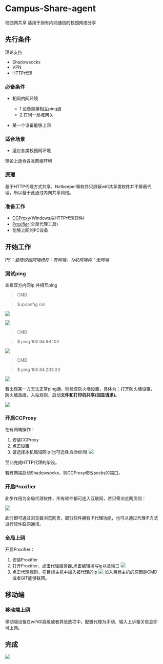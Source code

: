 # Campus-Share-agent
校园网共享 适用于拥有内网通信的校园网络分享

## 先行条件

理论支持

- Shadowsocks
- VPN
- HTTP代理


### 必备条件

- 相同内网环境
	- 1.设备能够相互ping通
	- 2.在同一局域网关

-	某一个设备能够上网

### 适合场景

- 适应各类校园网环境

理论上适合各类网络环境

### 原理

基于HTTP代理方式共享，Netkeeper等软件只屏蔽wifi共享类软件并不屏蔽代理，所以基于此通过内网共享网络。

### 准备工作
- [CCProxy](http://www.ccproxy.com/)(Windows端HTTP代理软件)
- [Proxifier](http://www.proxifier.com/)(全局代理工具)
- 能够上网的PC设备



## 开始工作

*PS：登陆校园网端统称：有网端，为联网端称：无网端*

### 测试ping

查看双方内网ip,并相互ping

> CMD 

> $ ipconfig /all



![](http://cdn.lunatic.wang/bijibencmd.jpg)


![](http://cdn.lunatic.wang/zhujiIP.PNG)

> CMD

> $ ping 100.64.98.103

![](http://cdn.lunatic.wang/zhujiping.PNG)

> CMD

> $ ping 100.64.203.33 

![](http://cdn.lunatic.wang/xiugaibijibenping.jpg)

若出现某一方无法正常ping通，则检查防火墙设置，具体为：打开防火墙设置，防火墙高级，入站规则，启动**文件和打印机共享(回显请求)**。

![](http://cdn.lunatic.wang/xiugaifanghuoqiang.PNG)


### 开启CCProxy

在有网端操作：

1. 安装CCProxy
2. 点击设置
3. 请选择本机局域网ip(也可选择*自动检测*)
![](http://cdn.lunatic.wang/xuanzeip.png)

至此完成HTTP代理的架设。

若有网端启动Shadowsocks，则CCProxy修改socks的端口。

### 开启Proxifier

此步作用为全局代理软件，所有软件都可连入互联网，若只需浏览网页则：

![](http://cdn.lunatic.wang/ceshi.png)

此时即可通过浏览器浏览网页，部分软件拥有IP代理功能，也可以通过代理IP方式进行软件联网通讯。

### 全局上网
开启Proxifier：

1. 安装Proxifier
2. 打开Proxifier，点击代理服务器,点击编辑填写ip以及端口
![](http://cdn.lunatic.wang/peizhiProxifier.png)
3. 点击代理规则，在目标主机中加入被代理的ip
![](http://cdn.lunatic.wang/bianxieguize.png)
加入目标主机的原因是CMD或者GIT能够联网。


## 移动端

### 移动端上网

移动端设备在wifi中高级或者其他选项中，配置代理为手动，输入上诉相关信息即可上网。

## 完成

![](http://cdn.lunatic.wang/qq.png)


